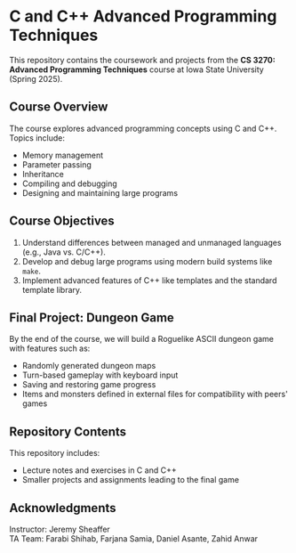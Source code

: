 # C and C++ Advanced Programming Techniques

This repository contains the coursework and projects from the **CS 3270: Advanced Programming Techniques** course at Iowa State University (Spring 2025).

## Course Overview
The course explores advanced programming concepts using C and C++. Topics include:
- Memory management
- Parameter passing
- Inheritance
- Compiling and debugging
- Designing and maintaining large programs

## Course Objectives
1. Understand differences between managed and unmanaged languages (e.g., Java vs. C/C++).
2. Develop and debug large programs using modern build systems like `make`.
3. Implement advanced features of C++ like templates and the standard template library.

## Final Project: Dungeon Game
By the end of the course, we will build a Roguelike ASCII dungeon game with features such as:
- Randomly generated dungeon maps
- Turn-based gameplay with keyboard input
- Saving and restoring game progress
- Items and monsters defined in external files for compatibility with peers' games

## Repository Contents
This repository includes:
- Lecture notes and exercises in C and C++
- Smaller projects and assignments leading to the final game

## Acknowledgments
Instructor: Jeremy Sheaffer  
TA Team: Farabi Shihab, Farjana Samia, Daniel Asante, Zahid Anwar  
